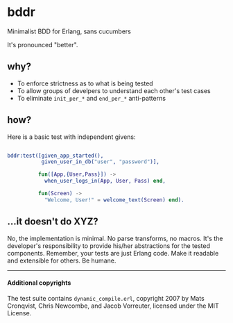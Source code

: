 # bddr
Minimalist BDD for Erlang, sans cucumbers

It's pronounced "better". 

## why?

- To enforce strictness as to what is being tested
- To allow groups of develpers to understand each other's test cases
- To eliminate `init_per_*` and `end_per_*` anti-patterns

## how?

Here is a basic test with independent givens:

```erlang

bddr:test([given_app_started(),
           given_user_in_db("user", "password")],

          fun([App,{User,Pass}]) ->
            when_user_logs_in(App, User, Pass) end,

          fun(Screen) ->
            "Welcome, User!" = welcome_text(Screen) end).

```

## ...it doesn't do XYZ?

No, the implementation is minimal. No parse transforms, no macros. It's the
developer's responsibility to provide his/her abstractions for the tested
components. Remember, your tests are just Erlang code. Make it readable and
extensible for others. Be humane.

----------

#### Additional copyrights

The test suite contains `dynamic_compile.erl`, copyright 2007 by Mats Cronqvist,
Chris Newcombe, and Jacob Vorreuter, licensed under the MIT License.

